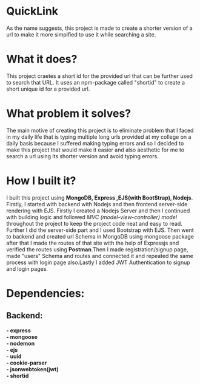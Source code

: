 # QuickLink
As the name suggests, this project is made to create a shorter version of a url to make it more simpified to use it while searching a site.
# What it does?
This project craetes a short id for the provided url that can be further used to search that URL. It uses an npm-package called "shortid" to create a short unique id for a provided url.
# What problem it solves?
The main motive of creating this project is to eliminate problem that I faced in my daily life that is typing multiple long urls provided at my college on a daily basis because I suffered making typing errors and so I decided to make this project that would make it easier and also aesthetic for me to search a url using its shorter version and avoid typing errors.
# How I built it?
I built this project using <b>MongoDB, Express ,EJS(with BootStrap), Nodejs</b>. Firstly, I started with backend with Nodejs and then frontend server-side rendering with EJS. Firstly I created a Nodejs Server and then I continued with building logic and followed <em>MVC (model-view-controller) model</em> throughout the project to keep the project code neat and easy to read. Further I did the server-side part and I used Bootstrap with EJS. Then went to backend and created url Schema in MongoDB using mongoose package after that I made the routes of that site with the help of Expressjs and verified the routes using <b>Postman</b>.Then I made registration/signup page, made "users" Schema and routes and connected it and repeated the same process with login page also.Lastly I added JWT Authentication to signup and login pages.
# Dependencies:
<h2>Backend:</h2>
<b>- express</b><br>
<b>- mongoose</b><br>
<b>- nodemon</b><br>
<b>- ejs</b><br>
<b>- uuid</b><br>
<b>- cookie-parser</b><br>
<b>- jsonwebtoken(jwt)</b><br>
<b>- shortid</b><br>

